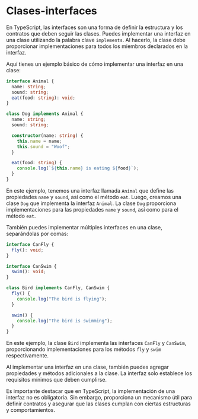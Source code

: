 # Clases-interfaces

En TypeScript, las interfaces son una forma de definir la estructura y los contratos que deben seguir las clases. Puedes implementar una interfaz en una clase utilizando la palabra clave `implements`. Al hacerlo, la clase debe proporcionar implementaciones para todos los miembros declarados en la interfaz.

Aquí tienes un ejemplo básico de cómo implementar una interfaz en una clase:

```typescript
interface Animal {
  name: string;
  sound: string;
  eat(food: string): void;
}

class Dog implements Animal {
  name: string;
  sound: string;

  constructor(name: string) {
    this.name = name;
    this.sound = "Woof";
  }

  eat(food: string) {
    console.log(`${this.name} is eating ${food}`);
  }
}
```

En este ejemplo, tenemos una interfaz llamada `Animal` que define las propiedades `name` y `sound`, así como el método `eat`. Luego, creamos una clase `Dog` que implementa la interfaz `Animal`. La clase `Dog` proporciona implementaciones para las propiedades `name` y `sound`, así como para el método `eat`.

También puedes implementar múltiples interfaces en una clase, separándolas por comas:

```typescript
interface CanFly {
  fly(): void;
}

interface CanSwim {
  swim(): void;
}

class Bird implements CanFly, CanSwim {
  fly() {
    console.log("The bird is flying");
  }

  swim() {
    console.log("The bird is swimming");
  }
}
```

En este ejemplo, la clase `Bird` implementa las interfaces `CanFly` y `CanSwim`, proporcionando implementaciones para los métodos `fly` y `swim` respectivamente.

Al implementar una interfaz en una clase, también puedes agregar propiedades y métodos adicionales a la clase. La interfaz solo establece los requisitos mínimos que deben cumplirse.

Es importante destacar que en TypeScript, la implementación de una interfaz no es obligatoria. Sin embargo, proporciona un mecanismo útil para definir contratos y asegurar que las clases cumplan con ciertas estructuras y comportamientos.
